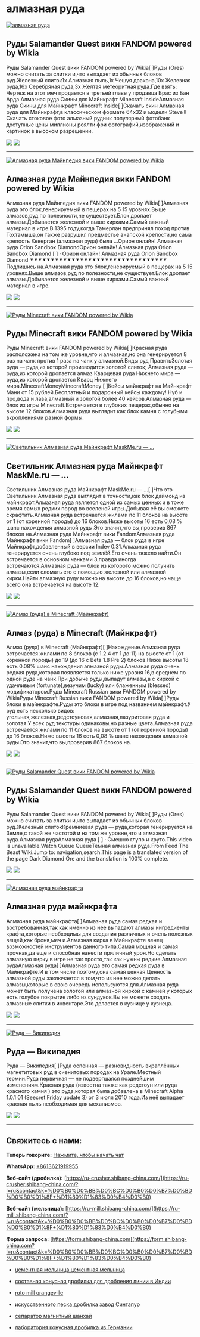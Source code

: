 # алмазная руда

<a href="https://swt.shibang-china.com/?l=ru&img&k=%D0%B0%D0%BB%D0%BC%D0%B0%D0%B7%D0%BD%D0%B0%D1%8F+%D1%80%D1%83%D0%B4%D0%B0" target="_blank">![алмазная руда](http://static.shibang-china.com/all-800x300/600.jpg)</a>

## Руды Salamander Quest вики FANDOM powered by Wikia
Руды Salamander Quest вики FANDOM powered by Wikia[ ]Руды (Ores) можно считать за слитки и,что выпадает из обычных блоков руд.Железный слиток1x Алмазная пыль,1x Чешуя дракона,10x Железная руда,16x Серебряная руда,3x Желтая метеоритная руда.Где взять: Чертеж на этот меч продается в третьей главе у продавца Брас из Бан Арда.Алмазная руда Скины для Майнкрафт Minecraft InsideАлмазная руда Скины для Майнкрафт Minecraft Inside[ ]Скачать скин Алмазная руда для Майнкрафт,в классическом формате 64x32 и модели Steve⬇ Скачать стоковое фото алмазный рудник популярный фотобанк доступные цены миллионы роялти фри фотографий,изображений и картинок в высоком разрешении.


<a href="https://whatsapp.shibangsoft.com/WhatsApp.php" target="_blank" title="WhatsApp">![](http://static.shibang-china.com/icon/whatsapp.png)</a> <a href="https://swt.shibang-china.com/?l=ru&icon&k=%D0%B0%D0%BB%D0%BC%D0%B0%D0%B7%D0%BD%D0%B0%D1%8F+%D1%80%D1%83%D0%B4%D0%B0" target="_blank">![](http://static.shibang-china.com/icon/chat-ru.png)</a>

---

<a href="https://swt.shibang-china.com/?l=ru&img&k=%D0%B0%D0%BB%D0%BC%D0%B0%D0%B7%D0%BD%D0%B0%D1%8F+%D1%80%D1%83%D0%B4%D0%B0" target="_blank">![Алмазная руда Майнпедия вики FANDOM powered by Wikia](http://static.shibang-china.com/all-800x300/335.jpg)</a>

## Алмазная руда Майнпедия вики FANDOM powered by Wikia
Алмазная руда Майнпедия вики FANDOM powered by Wikia[ ]Алмазная руда это блок,генерируемый в пещерах на 5 15 уровнях.Выше алмазов,руд по полезности,не существует.Блок дропает алмазы.Добывается железной и выше кирками.Самый важный материал в игре.В 1395 году,когда Тамерлан предпринял поход против Тохтамыша,он также разрушил предместье анапской крепости,но сама крепость Кеверган (алмазная руда) была …Орион онлайн! Алмазная руда Orion Sandbox DiamondОрион онлайн! Алмазная руда Orion Sandbox Diamond [ ]&nbsp;&#0183;&#32;Орион онлайн! Алмазная руда Orion Sandbox Diamond ⯆⯆⯆⯆⯆⯆⯆⯆⯆⯆⯆⯆⯆⯆⯆⯆⯆⯆⯆⯆⯆⯆⯆⯆⯆⯆⯆⯆⯆⯆⯆⯆⯆ Подпишись на.Алмазная руда это блок,генерируемый в пещерах на 5 15 уровнях.Выше алмазов,руд по полезности,не существует.Блок дропает алмазы.Добывается железной и выше кирками.Самый важный материал в игре.


<a href="https://whatsapp.shibangsoft.com/WhatsApp.php" target="_blank" title="WhatsApp">![](http://static.shibang-china.com/icon/whatsapp.png)</a> <a href="https://swt.shibang-china.com/?l=ru&icon&k=%D0%B0%D0%BB%D0%BC%D0%B0%D0%B7%D0%BD%D0%B0%D1%8F+%D1%80%D1%83%D0%B4%D0%B0" target="_blank">![](http://static.shibang-china.com/icon/chat-ru.png)</a>

---

<a href="https://swt.shibang-china.com/?l=ru&img&k=%D0%B0%D0%BB%D0%BC%D0%B0%D0%B7%D0%BD%D0%B0%D1%8F+%D1%80%D1%83%D0%B4%D0%B0" target="_blank">![Руды Minecraft вики FANDOM powered by Wikia](http://static.shibang-china.com/all-800x300/285.jpg)</a>

## Руды Minecraft вики FANDOM powered by Wikia
Руды Minecraft вики FANDOM powered by Wikia[ ]Красная руда расположена на том же уровне,что и алмазная,но она генерируется 8 раз на чанк против 1 раза на чанк у алмазной.Виды руд ПравитьЗолотая руда — руда,из которой производится золотой слиток; Алмазная руда — руда,из которой дропается алмаз Кварцевая руда Нижнего мира — руда,из которой дропается Кварц Нижнего мира.MinecraftMoneyMinecraftMoney [ ]Кейсы майнкрафт на Майнкрафт Мани от 15 рублей.Бесплатный и подарочный кейсы каждому! Нуб и про,вода и лава,алмазный и золотой более 40 кейсов.Алмазная руда — блок из игры Minecraft.Встречается в глубоких пещерах,обычно на высоте 12 блоков.Алмазная руда выглядит как блок камня с голубыми вкроплениями разной формы.


<a href="https://whatsapp.shibangsoft.com/WhatsApp.php" target="_blank" title="WhatsApp">![](http://static.shibang-china.com/icon/whatsapp.png)</a> <a href="https://swt.shibang-china.com/?l=ru&icon&k=%D0%B0%D0%BB%D0%BC%D0%B0%D0%B7%D0%BD%D0%B0%D1%8F+%D1%80%D1%83%D0%B4%D0%B0" target="_blank">![](http://static.shibang-china.com/icon/chat-ru.png)</a>

---

<a href="https://swt.shibang-china.com/?l=ru&img&k=%D0%B0%D0%BB%D0%BC%D0%B0%D0%B7%D0%BD%D0%B0%D1%8F+%D1%80%D1%83%D0%B4%D0%B0" target="_blank">![Светильник Алмазная руда Майнкрафт MaskMe.ru — …](http://static.shibang-china.com/all-800x300/873.jpg)</a>

## Светильник Алмазная руда Майнкрафт MaskMe.ru — …
Светильник Алмазная руда Майнкрафт MaskMe.ru — …[ ]Что это Светильник Алмазная руда выглядит в точности,как блок даймонд из майнкрафт.Алмазная руда является одной из самых ценных и в тоже время самых редких пород во вселеной игры.Добывая её вы сможете скрафтить.Алмазная руда встречается жилами по 11 блоков на высоте от 1 (от коренной породы) до 16 блоков.Ниже высоты 16 есть 0,08 % шанс нахождения алмазной руды.Это значит,что вы,проверив 867 блоков на.Алмазная руда Майнкрафт вики FandomАлмазная руда Майнкрафт вики Fandom[ ]Алмазная руда — блок руда в игре Майнкрафт,добавленный в версии Indev 0.31.Алмазная руда генерируется очень глубоко под землёй.Его очень тяжело найти.Он встречается в основном чанками 3,правда иногда встречаются.Алмазная руда — блок из которого можно получить алмазы,если сломать его с помощью железной или алмазной кирки.Найти алмазную руду можно на высоте до 16 блоков,но чаще всего она встречается на высоте 12.


<a href="https://whatsapp.shibangsoft.com/WhatsApp.php" target="_blank" title="WhatsApp">![](http://static.shibang-china.com/icon/whatsapp.png)</a> <a href="https://swt.shibang-china.com/?l=ru&icon&k=%D0%B0%D0%BB%D0%BC%D0%B0%D0%B7%D0%BD%D0%B0%D1%8F+%D1%80%D1%83%D0%B4%D0%B0" target="_blank">![](http://static.shibang-china.com/icon/chat-ru.png)</a>

---

<a href="https://swt.shibang-china.com/?l=ru&img&k=%D0%B0%D0%BB%D0%BC%D0%B0%D0%B7%D0%BD%D0%B0%D1%8F+%D1%80%D1%83%D0%B4%D0%B0" target="_blank">![Алмаз (руда) в Minecraft (Майнкрафт)](http://static.shibang-china.com/all-800x300/81.jpg)</a>

## Алмаз (руда) в Minecraft (Майнкрафт)
Алмаз (руда) в Minecraft (Майнкрафт)[ ]Нахождение.Алмазная руда встречается жилами по 8 блоков (с 1.2.4 от 1 до 11) на высоте от 1 (от коренной породы) до 19 (до 16 c Beta 1.8 Pre 2) блоков.Ниже высоты 18 есть 0.08% шанс нахождения алмазной руды.Алмазная руда очень редкая руда,которая появляется только ниже уровня 16,в среднем по одной руде на чанк.При добыче руды,выпадут алмазы,а с киркой с удачливым (fortunate),везучим (lucky) или блаженным (blessed) модификатором.Руды Minecraft Russian вики FANDOM powered by WikiaРуды Minecraft Russian вики FANDOM powered by Wikia[ ]Руды блоки в майнкрафте.Руды это блоки в игре под названием майнкрафт.У руд есть несколько видов: угольная,железная,редстоуновая,алмазная,лазуритовая руда и золотая.У всех руд текстуры одинаковы,но разные цвета.Алмазная руда встречается жилами по 11 блоков на высоте от 1 (от коренной породы) до 16 блоков.Ниже высоты 16 есть 0,08 % шанс нахождения алмазной руды.Это значит,что вы,проверив 867 блоков на.


<a href="https://whatsapp.shibangsoft.com/WhatsApp.php" target="_blank" title="WhatsApp">![](http://static.shibang-china.com/icon/whatsapp.png)</a> <a href="https://swt.shibang-china.com/?l=ru&icon&k=%D0%B0%D0%BB%D0%BC%D0%B0%D0%B7%D0%BD%D0%B0%D1%8F+%D1%80%D1%83%D0%B4%D0%B0" target="_blank">![](http://static.shibang-china.com/icon/chat-ru.png)</a>

---

<a href="https://swt.shibang-china.com/?l=ru&img&k=%D0%B0%D0%BB%D0%BC%D0%B0%D0%B7%D0%BD%D0%B0%D1%8F+%D1%80%D1%83%D0%B4%D0%B0" target="_blank">![Руды Salamander Quest вики FANDOM powered by Wikia](http://static.shibang-china.com/all-800x300/1502.jpg)</a>

## Руды Salamander Quest вики FANDOM powered by Wikia
Руды Salamander Quest вики FANDOM powered by Wikia[ ]Руды (Ores) можно считать за слитки и,что выпадает из обычных блоков руд.Железный слитокКремниевая руда — руда,которая генерируется на Земле,с такой же частотой и на том же уровне,что и алмазная руда.Алмазная рудаАлмазная руда [ ]&nbsp;&#0183;&#32;Смешно глупо и круто.This video is unavailable.Watch Queue QueueТёмная алмазная руда.From Feed The Beast Wiki.Jump to: navigation,search.This page is a translated version of the page Dark Diamond Ore and the translation is 100% complete.


<a href="https://whatsapp.shibangsoft.com/WhatsApp.php" target="_blank" title="WhatsApp">![](http://static.shibang-china.com/icon/whatsapp.png)</a> <a href="https://swt.shibang-china.com/?l=ru&icon&k=%D0%B0%D0%BB%D0%BC%D0%B0%D0%B7%D0%BD%D0%B0%D1%8F+%D1%80%D1%83%D0%B4%D0%B0" target="_blank">![](http://static.shibang-china.com/icon/chat-ru.png)</a>

---

<a href="https://swt.shibang-china.com/?l=ru&img&k=%D0%B0%D0%BB%D0%BC%D0%B0%D0%B7%D0%BD%D0%B0%D1%8F+%D1%80%D1%83%D0%B4%D0%B0" target="_blank">![Алмазная руда майнкрафта](http://static.shibang-china.com/all-800x300/18.jpg)</a>

## Алмазная руда майнкрафта
Алмазная руда майнкрафта[ ]Алмазная руда самая редкая и востребованная,так как именно из нее выпадают алмазы ингредиенты крафта,которые необходимы для создания различных и очень полезных вещей,как броня,меч и.Алмазная кирка в Майнкрафте венец возможностей инструментов данного типа.Самая мощная и самая прочная,да еще и способная нанести приличный урон.Но сделать алмазную кирку в игре не так просто,так как нужны редкие.Алмазная рудаАлмазная руда[ ]Алмазная руда это самая редкая руда в Майнкрафте.И в том числе поэтому,она самая ценная.Ценность алмазной руды заключается в том,что из нее можно делать алмазы,которые в свою очередь используются для.Алмазная руда может быть получена золотой или алмазной киркой с камней у которых есть голубое покрытие либо из сундуков.Вы не можете создать алмазные слитки в инвентаре.Это делается в кузнице у кузнеца.


<a href="https://whatsapp.shibangsoft.com/WhatsApp.php" target="_blank" title="WhatsApp">![](http://static.shibang-china.com/icon/whatsapp.png)</a> <a href="https://swt.shibang-china.com/?l=ru&icon&k=%D0%B0%D0%BB%D0%BC%D0%B0%D0%B7%D0%BD%D0%B0%D1%8F+%D1%80%D1%83%D0%B4%D0%B0" target="_blank">![](http://static.shibang-china.com/icon/chat-ru.png)</a>

---

<a href="https://swt.shibang-china.com/?l=ru&img&k=%D0%B0%D0%BB%D0%BC%D0%B0%D0%B7%D0%BD%D0%B0%D1%8F+%D1%80%D1%83%D0%B4%D0%B0" target="_blank">![Руда — Википедия](http://static.shibang-china.com/all-800x300/1406.jpg)</a>

## Руда — Википедия
Руда — Википедия[ ]Руда оспенная — разновидность вкраплённых магнетитовых руд в сиенитовых породах на Урале.Местный термин.Руда первичная — не подвергшаяся позднейшим изменениям.Красная руда (известна также как редстоун или руда красного камня ) это руда,которая была добавлена в Minecraft Alpha 1.0.1 01 (Seecret Friday update 3) от 3 июля 2010 года.Из неё выпадает красная пыль необходимая для механизмов.

<a href="https://whatsapp.shibangsoft.com/WhatsApp.php" target="_blank" title="WhatsApp">![](http://static.shibang-china.com/icon/whatsapp.png)</a> <a href="https://swt.shibang-china.com/?l=ru&icon&k=%D0%B0%D0%BB%D0%BC%D0%B0%D0%B7%D0%BD%D0%B0%D1%8F+%D1%80%D1%83%D0%B4%D0%B0" target="_blank">![](http://static.shibang-china.com/icon/chat-ru.png)</a>

---
## Свяжитесь с нами:

**Теперь говорите:** [Нажмите, чтобы начать чат](https://swt.shibang-china.com?l=ru&contact&k=%D0%B0%D0%BB%D0%BC%D0%B0%D0%B7%D0%BD%D0%B0%D1%8F+%D1%80%D1%83%D0%B4%D0%B0)

**WhatsApp:**  [+8613621919955](https://whatsapp.shibangsoft.com/WhatsApp.php)

**Веб-сайт (дробилка):** [https://ru-crusher.shibang-china.com/](https://ru-crusher.shibang-china.com/?l=ru&contact&k=%D0%B0%D0%BB%D0%BC%D0%B0%D0%B7%D0%BD%D0%B0%D1%8F+%D1%80%D1%83%D0%B4%D0%B0)

**Веб-сайт (мельница):** [https://ru-mill.shibang-china.com/](https://ru-mill.shibang-china.com/?l=ru&contact&k=%D0%B0%D0%BB%D0%BC%D0%B0%D0%B7%D0%BD%D0%B0%D1%8F+%D1%80%D1%83%D0%B4%D0%B0)

**Форма запроса:** [https://form.shibang-china.com](https://form.shibang-china.com?l=ru&contact&k=%D0%B0%D0%BB%D0%BC%D0%B0%D0%B7%D0%BD%D0%B0%D1%8F+%D1%80%D1%83%D0%B4%D0%B0)

* [цементная мельница цементная мельница](../115/%D1%86%D0%B5%D0%BC%D0%B5%D0%BD%D1%82%D0%BD%D0%B0%D1%8F%20%D0%BC%D0%B5%D0%BB%D1%8C%D0%BD%D0%B8%D1%86%D0%B0%20%D1%86%D0%B5%D0%BC%D0%B5%D0%BD%D1%82%D0%BD%D0%B0%D1%8F%20%D0%BC%D0%B5%D0%BB%D1%8C%D0%BD%D0%B8%D1%86%D0%B0.md)

* [составная конусная дробилка для дробления линии в Индии](../116/%D1%81%D0%BE%D1%81%D1%82%D0%B0%D0%B2%D0%BD%D0%B0%D1%8F%20%D0%BA%D0%BE%D0%BD%D1%83%D1%81%D0%BD%D0%B0%D1%8F%20%D0%B4%D1%80%D0%BE%D0%B1%D0%B8%D0%BB%D0%BA%D0%B0%20%D0%B4%D0%BB%D1%8F%20%D0%B4%D1%80%D0%BE%D0%B1%D0%BB%D0%B5%D0%BD%D0%B8%D1%8F%20%D0%BB%D0%B8%D0%BD%D0%B8%D0%B8%20%D0%B2%20%D0%98%D0%BD%D0%B4%D0%B8%D0%B8.md)

* [roto mill orangeville](../120/roto%20mill%20orangeville.md)

* [искусственного песка дробилка завод Сингапур](../114/%D0%B8%D1%81%D0%BA%D1%83%D1%81%D1%81%D1%82%D0%B2%D0%B5%D0%BD%D0%BD%D0%BE%D0%B3%D0%BE%20%D0%BF%D0%B5%D1%81%D0%BA%D0%B0%20%D0%B4%D1%80%D0%BE%D0%B1%D0%B8%D0%BB%D0%BA%D0%B0%20%D0%B7%D0%B0%D0%B2%D0%BE%D0%B4%20%D0%A1%D0%B8%D0%BD%D0%B3%D0%B0%D0%BF%D1%83%D1%80.md)

* [сепаратор магнитный шанхай](../113/%D1%81%D0%B5%D0%BF%D0%B0%D1%80%D0%B0%D1%82%D0%BE%D1%80%20%D0%BC%D0%B0%D0%B3%D0%BD%D0%B8%D1%82%D0%BD%D1%8B%D0%B9%20%D1%88%D0%B0%D0%BD%D1%85%D0%B0%D0%B9.md)

* [лаборатория конусная дробилка из Германии](../113/%D0%BB%D0%B0%D0%B1%D0%BE%D1%80%D0%B0%D1%82%D0%BE%D1%80%D0%B8%D1%8F%20%D0%BA%D0%BE%D0%BD%D1%83%D1%81%D0%BD%D0%B0%D1%8F%20%D0%B4%D1%80%D0%BE%D0%B1%D0%B8%D0%BB%D0%BA%D0%B0%20%D0%B8%D0%B7%20%D0%93%D0%B5%D1%80%D0%BC%D0%B0%D0%BD%D0%B8%D0%B8.md)